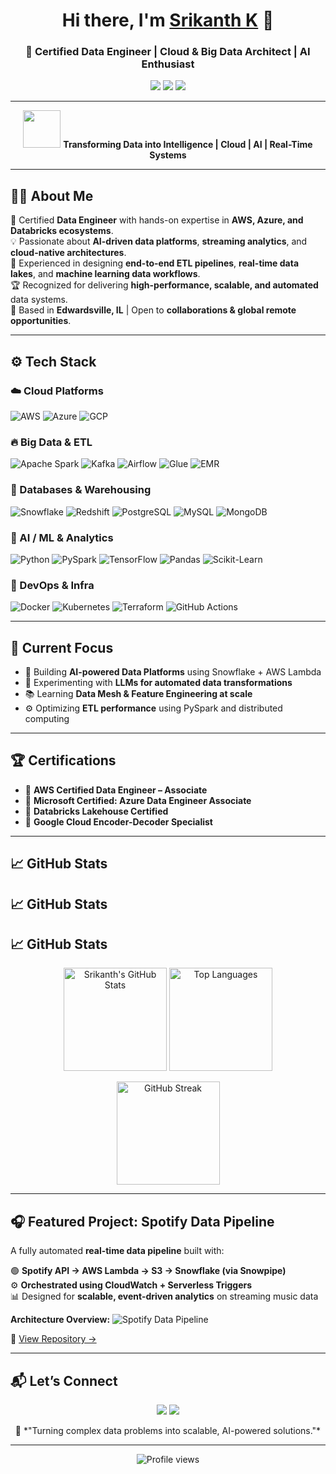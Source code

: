 <h1 align="center">Hi there, I'm <a href="https://www.linkedin.com/in/srikanthkpk/" target="_blank">Srikanth K</a> 👋</h1>
<h3 align="center">🚀 Certified Data Engineer | Cloud & Big Data Architect | AI Enthusiast</h3>

<p align="center">
  <a href="mailto:srikanthk00k@gmail.com"><img src="https://img.shields.io/badge/Email-srikanthk00k%40gmail.com-red?style=for-the-badge&logo=gmail"></a>
  <a href="https://www.linkedin.com/in/srikanthkpk/" target="_blank"><img src="https://img.shields.io/badge/LinkedIn-0077B5?style=for-the-badge&logo=linkedin&logoColor=white"></a>
  <a href="https://medium.com/" target="_blank"><img src="https://img.shields.io/badge/Medium-12100E?style=for-the-badge&logo=medium&logoColor=white"></a>
</p>

---

<p align="center">
  <img src="https://media.giphy.com/media/LMt9638dO8dftAjtco/giphy.gif" width="60"> 
  <b>Transforming Data into Intelligence | Cloud | AI | Real-Time Systems</b>
</p>

---

## 🧑‍💻 About Me

🎯 Certified **Data Engineer** with hands-on expertise in **AWS, Azure, and Databricks ecosystems**.  
💡 Passionate about **AI-driven data platforms**, **streaming analytics**, and **cloud-native architectures**.  
🚀 Experienced in designing **end-to-end ETL pipelines**, **real-time data lakes**, and **machine learning data workflows**.  
🏆 Recognized for delivering **high-performance, scalable, and automated** data systems.  
📍 Based in **Edwardsville, IL** | Open to **collaborations & global remote opportunities**.

---

## ⚙️ Tech Stack

### ☁️ Cloud Platforms
![AWS](https://img.shields.io/badge/AWS-%23FF9900.svg?style=flat-square&logo=amazonaws&logoColor=white)
![Azure](https://img.shields.io/badge/Azure-%230072C6.svg?style=flat-square&logo=microsoftazure&logoColor=white)
![GCP](https://img.shields.io/badge/GCP-%234285F4.svg?style=flat-square&logo=googlecloud&logoColor=white)

### 🔥 Big Data & ETL
![Apache Spark](https://img.shields.io/badge/Apache%20Spark-EE4C2C?style=flat-square&logo=apachespark&logoColor=white)
![Kafka](https://img.shields.io/badge/Apache%20Kafka-000000?style=flat-square&logo=apachekafka&logoColor=white)
![Airflow](https://img.shields.io/badge/Apache%20Airflow-017CEE?style=flat-square&logo=apacheairflow&logoColor=white)
![Glue](https://img.shields.io/badge/AWS%20Glue-232F3E?style=flat-square&logo=amazonaws&logoColor=white)
![EMR](https://img.shields.io/badge/AWS%20EMR-FF9900?style=flat-square&logo=amazonaws&logoColor=white)

### 💾 Databases & Warehousing
![Snowflake](https://img.shields.io/badge/Snowflake-29B5E8?style=flat-square&logo=snowflake&logoColor=white)
![Redshift](https://img.shields.io/badge/AWS%20Redshift-8C4FFF?style=flat-square&logo=amazonredshift&logoColor=white)
![PostgreSQL](https://img.shields.io/badge/PostgreSQL-316192?style=flat-square&logo=postgresql&logoColor=white)
![MySQL](https://img.shields.io/badge/MySQL-005C84?style=flat-square&logo=mysql&logoColor=white)
![MongoDB](https://img.shields.io/badge/MongoDB-47A248?style=flat-square&logo=mongodb&logoColor=white)

### 🧠 AI / ML & Analytics
![Python](https://img.shields.io/badge/Python-FFD43B?style=flat-square&logo=python&logoColor=blue)
![PySpark](https://img.shields.io/badge/PySpark-E25A1C?style=flat-square&logo=apachespark&logoColor=white)
![TensorFlow](https://img.shields.io/badge/TensorFlow-FF6F00?style=flat-square&logo=tensorflow&logoColor=white)
![Pandas](https://img.shields.io/badge/Pandas-150458?style=flat-square&logo=pandas&logoColor=white)
![Scikit-Learn](https://img.shields.io/badge/ScikitLearn-F7931E?style=flat-square&logo=scikit-learn&logoColor=white)

### 🧰 DevOps & Infra
![Docker](https://img.shields.io/badge/Docker-2496ED?style=flat-square&logo=docker&logoColor=white)
![Kubernetes](https://img.shields.io/badge/Kubernetes-326CE5?style=flat-square&logo=kubernetes&logoColor=white)
![Terraform](https://img.shields.io/badge/Terraform-844FBA?style=flat-square&logo=terraform&logoColor=white)
![GitHub Actions](https://img.shields.io/badge/GitHub%20Actions-2088FF?style=flat-square&logo=githubactions&logoColor=white)

---

## 🚀 Current Focus

- 🔭 Building **AI-powered Data Platforms** using Snowflake + AWS Lambda  
- 🧬 Experimenting with **LLMs for automated data transformations**  
- 📚 Learning **Data Mesh & Feature Engineering at scale**  
- ⚙️ Optimizing **ETL performance** using PySpark and distributed computing

---

## 🏆 Certifications

- 🥇 **AWS Certified Data Engineer – Associate**  
- 🥈 **Microsoft Certified: Azure Data Engineer Associate**  
- 🧩 **Databricks Lakehouse Certified**  
- 🧠 **Google Cloud Encoder-Decoder Specialist**

---

## 📈 GitHub Stats

## 📈 GitHub Stats

 ## 📈 GitHub Stats

<p align="center">
  <img src="https://github-readme-stats.vercel.app/api?username=srikanthkpk&show_icons=true&theme=tokyonight&hide_border=true&count_private=true" height="165" alt="Srikanth's GitHub Stats" />
  <img src="https://github-readme-stats.vercel.app/api/top-langs/?username=srikanthkpk&layout=compact&theme=tokyonight&hide_border=true" height="165" alt="Top Languages" />
</p>

<p align="center">
  <img src="https://streak-stats.demolab.com?user=srikanthkpk&theme=tokyonight&hide_border=true" height="165" alt="GitHub Streak" />
</p>


---

## 🎧 Featured Project: Spotify Data Pipeline

A fully automated **real-time data pipeline** built with:

🟢 **Spotify API → AWS Lambda → S3 → Snowflake (via Snowpipe)**  
⚙️ **Orchestrated using CloudWatch + Serverless Triggers**  
📊 Designed for **scalable, event-driven analytics** on streaming music data  

**Architecture Overview:**
![Spotify Data Pipeline](https://github.com/srikanthkpk/assets/spotify-pipeline-arch-diagram.png)

🔗 [View Repository →](https://github.com/srikanthkpk/spotify-data-pipeline)

---

## 📬 Let’s Connect

<p align="center">
  <a href="mailto:srikanthk00k@gmail.com"><img src="https://img.shields.io/badge/Email%20Me-D14836?style=for-the-badge&logo=gmail&logoColor=white"></a>
  <a href="https://www.linkedin.com/in/srikanthkpk/" target="_blank"><img src="https://img.shields.io/badge/LinkedIn%20Profile-0077B5?style=for-the-badge&logo=linkedin&logoColor=white"></a>
</p>

<p align="center"> 
  💬 *"Turning complex data problems into scalable, AI-powered solutions."*
</p>

---

<p align="center">
  <img src="https://komarev.com/ghpvc/?username=srikanthkpk&label=Profile%20Views&color=0e75b6&style=flat" alt="Profile views" />
</p>
